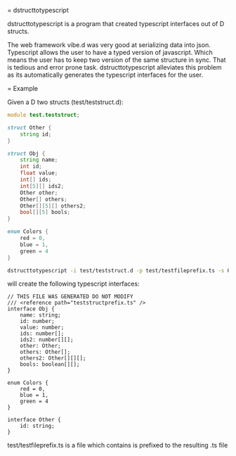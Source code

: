 = dstructtotypescript

dstructtotypescript is a program that created typescript interfaces out of D
structs.

The web framework vibe.d was very good at serializing data into json. 
Typescript allows the user to have a typed version of
javascript. Which means the user has to keep two version of the same structure
in sync. That is tedious and error prone task. dstructtotypescript alleviates
this problem as its automatically generates the typescript interfaces for the
user.

= Example

Given a D two structs (test/teststruct.d):
```D
module test.teststruct;

struct Other {
	string id;
}

struct Obj {
	string name;
	int id;
	float value;
	int[] ids;
	int[5][] ids2;
	Other other;
	Other[] others;
	Other[][5][] others2;
	bool[][5] bools;
}

enum Colors {
	red = 0,
	blue = 1,
	green = 4
}
```

```bash
dstructtotypescript -i test/teststruct.d -p test/testfileprefix.ts -s Obj -s Colors -s Other -d
```
will create the following typescript interfaces:
```
// THIS FILE WAS GENERATED DO NOT MODIFY
/// <reference path="teststructprefix.ts" />
interface Obj {
	name: string;
	id: number;
	value: number;
	ids: number[];
	ids2: number[][];
	other: Other;
	others: Other[];
	others2: Other[][][];
	bools: boolean[][];
}

enum Colors {
	red = 0,
	blue = 1,
	green = 4
}

interface Other {
	id: string;
}
```

test/testfileprefix.ts is a file which contains is prefixed to the resulting
.ts file
